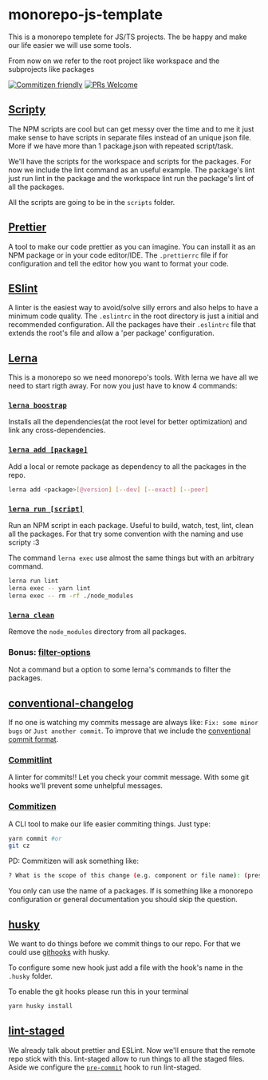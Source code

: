 # monorepo-js-template

This is a monorepo templete for JS/TS projects. The be happy and make our life easier we will use some tools.

From now on we refer to the root project like workspace and the subprojects like packages

[![Commitizen friendly](https://img.shields.io/badge/commitizen-friendly-brightgreen.svg)](http://commitizen.github.io/cz-cli/)
[![PRs Welcome](https://img.shields.io/badge/PRs-welcome-brightgreen.svg)](https://github.com/jesusfchavarro/monorepo-js-template/pulls)

## [Scripty](https://www.npmjs.com/package/scripty)

The NPM scripts are cool but can get messy over the time and to me it just make sense to have scripts in separate files instead of an unique json file. More if we have more than 1 package.json with repeated script/task.

We'll have the scripts for the workspace and scripts for the packages. For now we include the lint command as an useful example. The package's lint just run lint in the package and the workspace lint run the package's lint of all the packages.

All the scripts are going to be in the `scripts` folder.

## [Prettier](https://prettier.io/docs/en/install.html)

A tool to make our code prettier as you can imagine. You can install it as an NPM package or in your code editor/IDE. The `.prettierrc` file if for configuration and tell the editor how you want to format your code.

## [ESlint](https://eslint.org/docs/user-guide/getting-started)

A linter is the easiest way to avoid/solve silly errors and also helps to have a minimum code quality. The `.eslintrc` in the root directory is just a initial and recommended configuration. All the packages have their `.eslintrc` file that extends the root's file and allow a 'per package' configuration.

## [Lerna](https://github.com/lerna/lerna#readme)

This is a monorepo so we need monorepo's tools. With lerna we have all we need to start rigth away. For now you just have to know 4 commands:

### [`lerna boostrap`](https://github.com/lerna/lerna/tree/main/commands/bootstrap#readme)

Installs all the dependencies(at the root level for better optimization) and link any cross-dependencies.

### [`lerna add [package]`](https://github.com/lerna/lerna/tree/main/commands/add#readme)

Add a local or remote package as dependency to all the packages in the repo.

```sh
lerna add <package>[@version] [--dev] [--exact] [--peer]
```

### [`lerna run [script]`](https://github.com/lerna/lerna/tree/main/commands/run#readme)

Run an NPM script in each package. Useful to build, watch, test, lint, clean all the packages. For that try some convention with the naming and use scripty :3

The command `lerna exec` use almost the same things but with an arbitrary command.

```sh
lerna run lint
lerna exec -- yarn lint
lerna exec -- rm -rf ./node_modules
```

### [`lerna clean`](https://github.com/lerna/lerna/tree/main/commands/clean#readme)

Remove the `node_modules` directory from all packages.

### Bonus: [filter-options](https://www.npmjs.com/package/@lerna/filter-options)

Not a command but a option to some lerna's commands to filter the packages.

## [conventional-changelog](https://github.com/conventional-changelog/conventional-changelog)

If no one is watching my commits message are always like: `Fix: some minor bugs` or `Just another commit`. To improve that we include the [conventional commit format](https://www.conventionalcommits.org/en/v1.0.0/).

### [Commitlint](https://github.com/conventional-changelog/commitlint)

A linter for commits!! Let you check your commit message. With some git hooks we'll prevent some unhelpful messages.

### [Commitizen](https://github.com/commitizen/cz-cli)

A CLI tool to make our life easier commiting things. Just type:

```sh
yarn commit #or
git cz
```

PD: Commitizen will ask something like:

```sh
? What is the scope of this change (e.g. component or file name): (press enter to skip)
```

You only can use the name of a packages. If is something like a monorepo configuration or general documentation you should skip the question.

## [husky](https://typicode.github.io/husky/#/?id=monorepo)

We want to do things before we commit things to our repo. For that we could use [githooks](https://git-scm.com/docs/githooks) with husky.

To configure some new hook just add a file with the hook's name in the `.husky` folder.

To enable the git hooks please run this in your terminal

```sh
yarn husky install
```

## [lint-staged](https://github.com/okonet/lint-staged)

We already talk about prettier and ESLint. Now we'll ensure that the remote repo stick with this. lint-staged allow to run things to all the staged files. Aside we configure the [`pre-commit`](.husky/pre-commit) hook to run lint-staged.

